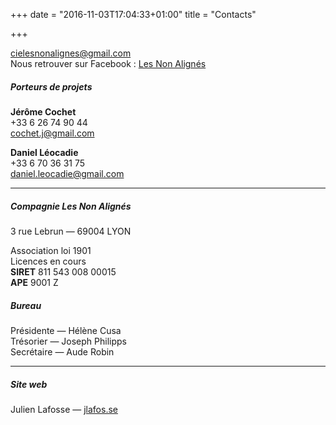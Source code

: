 +++
date = "2016-11-03T17:04:33+01:00"
title = "Contacts"

+++

cielesnonalignes@gmail.com<br>
Nous retrouver sur Facebook : [Les Non Alignés](https://www.facebook.com/Les-Non-Align%C3%A9s-191755984505554/)

##### Porteurs de projets
__Jérôme Cochet__<br>
+33 6 26 74 90 44<br>
cochet.j@gmail.com

__Daniel Léocadie__<br>
+33 6 70 36 31 75<br>
daniel.leocadie@gmail.com

---

##### Compagnie Les Non Alignés
3 rue Lebrun — 69004 LYON

Association loi 1901<br>
Licences en cours<br>
__SIRET__ 811 543 008 00015<br>
__APE__ 9001 Z

##### Bureau
Présidente — Hélène Cusa<br>
Trésorier — Joseph Philipps<br>
Secrétaire — Aude Robin

---

##### Site web
Julien Lafosse — [jlafos.se](//jlafos.se)
